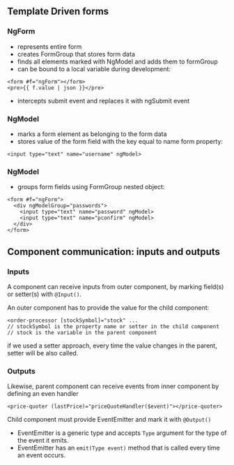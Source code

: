 ## Template Driven forms

### NgForm
* represents entire form
* creates FormGroup that stores form data
* finds all elements marked with NgModel and adds them to formGroup
* can be bound to a local variable during development:
```
<form #f="ngForm"></form>
<pre>{{ f.value | json }}</pre>
```
* intercepts submit event and replaces it with ngSubmit event


### NgModel
* marks a form element as belonging to the form data
* stores value of the form field with the key equal to name form property:
```
<input type="text" name="username" ngModel>
```

### NgModel
* groups form fields using FormGroup nested object:
```
<form #f="ngForm">
  <div ngModelGroup="passwords">
    <input type="text" name="password" ngModel>
    <input type="text" name="pconfirm" ngModel>
  </div>
</form>
```

## Component communication: inputs and outputs

### Inputs
A component can receive inputs from outer component, by marking field(s) or setter(s) with `@Input()`.

An outer component has to provide the value for the child component:

```
<order-processor [stockSymbol]="stock" ...
// stockSymbol is the property name or setter in the child component
// stock is the variable in the parent component
```
if we used a setter approach, every time the value changes in the parent, setter will be also called.

### Outputs
Likewise, parent component can receive events from inner component by defining an even handler

```
<price-quoter (lastPrice)="priceQuoteHandler($event)"></price-quoter>
```

Child component must provide EventEmitter and mark it with `@Output()`

* EventEmitter is a generic type and accepts `Type` argument for the type of the event it emits.
* EventEmitter has an `emit(Type event)` method that is called every time an event occurs.
